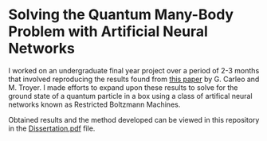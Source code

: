 # Solving the Quantum Many-Body Problem with Artificial Neural Networks

I worked on an undergraduate final year project over a period of 2-3 months that involved reproducing the results found from [this paper](https://arxiv.org/pdf/1606.02318.pdf) by G. Carleo and M. Troyer. I made efforts to expand upon these results to solve for the ground state of a quantum particle in a box using a class of artifical neural networks known as Restricted Boltzmann Machines. 

Obtained results and the method developed can be viewed in this repository in the [Dissertation.pdf](https://github.com/INASIC/NQS/blob/master/Dissertation.pdf) file. 
